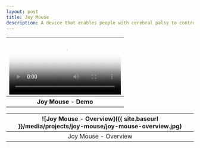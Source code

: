 ```yaml
---
layout: post
title: Joy Mouse
description: A device that enables people with cerebral palsy to control a computer with a single joystick.
---
```


<table style="width: 100%;">
  <thead><tr><th>
    <video controls width="100%" preload="auto" poster="{{ site.baseurl }}/media/projects/joy-mouse/joy-mouse.jpg">
      <source src="{{ site.baseurl }}/media/projects/joy-mouse/joy-mouse.mp4" type='video/mp4'>
    </video>
  </th></tr></thead>
  <tbody><tr style="text-align: center;"><th>
    Joy Mouse - Demo
  </th></tr></tbody>
</table>

![Joy Mouse - Overview]({{ site.baseurl }}/media/projects/joy-mouse/joy-mouse-overview.jpg) |
:----------: |
Joy Mouse - Overview |
